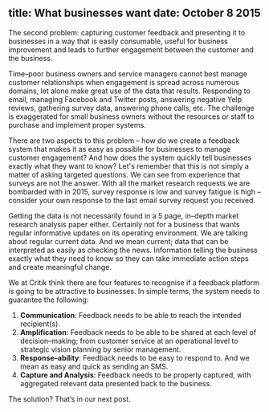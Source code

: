 title: What businesses want
date: October 8 2015
---
The second problem: capturing customer feedback and presenting it to businesses in a way that is easily consumable, useful for business improvement and leads to further engagement between the customer and the business.

Time–poor business owners and service managers cannot best manage customer relationships when engagement is spread across numerous domains, let alone make great use of the data that results. Responding to email, managing Facebook and Twitter posts, answering negative Yelp reviews, gathering survey data, answering phone calls, etc. The challenge is exaggerated for small business owners without the resources or staff to purchase and implement proper systems.

There are two aspects to this problem – how do we create a feedback system that makes it as easy as possible for businesses to manage customer engagement? And how does the system quickly tell businesses exactly what they want to know? Let's remember that this is not simply a matter of asking targeted questions. We can see from experience that surveys are not the answer. With all the market research requests we are bombarded with in 2015, survey response is low and survey fatigue is high – consider your own response to the last email survey request you received.

Getting the data is not necessarily found in a 5 page, in–depth market research analysis paper either. Certainly not for a business that wants regular informative updates on its operating environment. We are talking about regular current data.  And we mean current; data that can be interpreted as easily as checking the news. Information telling the business exactly what they need to know so they can take immediate action steps and create meaningful change.

We at Critik think there are four features to recognise if a feedback platform is going to be attractive to businesses.  In simple terms, the system needs to guarantee the following:

1. **Communication**: Feedback needs to be able to reach the intended recipient(s).
2. **Amplification**: Feedback needs to be able to be shared at each level of decision–making; from customer service at an operational level to strategic vision planning by senior management.
3. **Response–ability**: Feedback needs to be easy to respond to.  And we mean as easy and quick as sending an SMS.
4. **Capture and Analysis**: Feedback needs to be properly captured, with aggregated relevant data presented back to the business.

The solution? That’s in our next post.